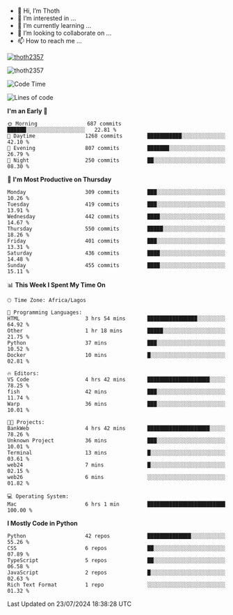 <!---
thoth2357/thoth2357 is a ✨ special ✨ repository because its `README.md` (this file) appears on your GitHub profile.
You can click the Preview link to take a look at your changes.
--->

- 👋 Hi, I’m Thoth
- 👀 I’m interested in ...
- 🌱 I’m currently learning ...
- 💞️ I’m looking to collaborate on ...
- 📫 How to reach me ...


<p align="left"> <a href="https://github.com/ryo-ma/github-profile-trophy"><img src="https://github-profile-trophy.vercel.app/?username=thoth2357&theme=gruvbox&no-bg=true&no-frame=false&title=MultiLanguage,Commits,Repositories,Stars,Followers,PullRequest,Reviews,Issues" alt="thoth2357" /></a> </p>

<p align="left"> <img src="https://komarev.com/ghpvc/?username=thoth2357&label=Profile%20views&color=0e75b6&style=flat" alt="thoth2357" /> </p>

<!--START_SECTION:waka-->
![Code Time](http://img.shields.io/badge/Code%20Time-3%2C094%20hrs%203%20mins-blue)

![Lines of code](https://img.shields.io/badge/From%20Hello%20World%20I%27ve%20Written-30.8%20million%20lines%20of%20code-blue)

**I'm an Early 🐤** 

```text
🌞 Morning                687 commits         ██████░░░░░░░░░░░░░░░░░░░   22.81 % 
🌆 Daytime                1268 commits        ███████████░░░░░░░░░░░░░░   42.10 % 
🌃 Evening                807 commits         ███████░░░░░░░░░░░░░░░░░░   26.79 % 
🌙 Night                  250 commits         ██░░░░░░░░░░░░░░░░░░░░░░░   08.30 % 
```
📅 **I'm Most Productive on Thursday** 

```text
Monday                   309 commits         ███░░░░░░░░░░░░░░░░░░░░░░   10.26 % 
Tuesday                  419 commits         ███░░░░░░░░░░░░░░░░░░░░░░   13.91 % 
Wednesday                442 commits         ████░░░░░░░░░░░░░░░░░░░░░   14.67 % 
Thursday                 550 commits         █████░░░░░░░░░░░░░░░░░░░░   18.26 % 
Friday                   401 commits         ███░░░░░░░░░░░░░░░░░░░░░░   13.31 % 
Saturday                 436 commits         ████░░░░░░░░░░░░░░░░░░░░░   14.48 % 
Sunday                   455 commits         ████░░░░░░░░░░░░░░░░░░░░░   15.11 % 
```


📊 **This Week I Spent My Time On** 

```text
🕑︎ Time Zone: Africa/Lagos

💬 Programming Languages: 
HTML                     3 hrs 54 mins       ████████████████░░░░░░░░░   64.92 % 
Other                    1 hr 18 mins        █████░░░░░░░░░░░░░░░░░░░░   21.75 % 
Python                   37 mins             ███░░░░░░░░░░░░░░░░░░░░░░   10.52 % 
Docker                   10 mins             █░░░░░░░░░░░░░░░░░░░░░░░░   02.81 % 

🔥 Editors: 
VS Code                  4 hrs 42 mins       ████████████████████░░░░░   78.25 % 
fish                     42 mins             ███░░░░░░░░░░░░░░░░░░░░░░   11.74 % 
Warp                     36 mins             ███░░░░░░░░░░░░░░░░░░░░░░   10.01 % 

🐱‍💻 Projects: 
BankWeb                  4 hrs 42 mins       ████████████████████░░░░░   78.26 % 
Unknown Project          36 mins             ███░░░░░░░░░░░░░░░░░░░░░░   10.01 % 
Terminal                 13 mins             █░░░░░░░░░░░░░░░░░░░░░░░░   03.61 % 
web24                    7 mins              █░░░░░░░░░░░░░░░░░░░░░░░░   02.15 % 
web26                    6 mins              ░░░░░░░░░░░░░░░░░░░░░░░░░   01.82 % 

💻 Operating System: 
Mac                      6 hrs 1 min         █████████████████████████   100.00 % 
```

**I Mostly Code in Python** 

```text
Python                   42 repos            ██████████████░░░░░░░░░░░   55.26 % 
CSS                      6 repos             ██░░░░░░░░░░░░░░░░░░░░░░░   07.89 % 
TypeScript               5 repos             ██░░░░░░░░░░░░░░░░░░░░░░░   06.58 % 
JavaScript               2 repos             █░░░░░░░░░░░░░░░░░░░░░░░░   02.63 % 
Rich Text Format         1 repo              ░░░░░░░░░░░░░░░░░░░░░░░░░   01.32 % 
```




 Last Updated on 23/07/2024 18:38:28 UTC
<!--END_SECTION:waka-->
<!--![](http://github-profile-summary-cards.vercel.app/api/cards/profile-details?username=thoth2357&theme=2077)

![](http://github-profile-summary-cards.vercel.app/api/cards/stats?username=thoth2357&theme=2077)![](http://github-profile-summary-cards.vercel.app/api/cards/productive-time?username=thoth2357&theme=2077&utcOffset=8) -->
